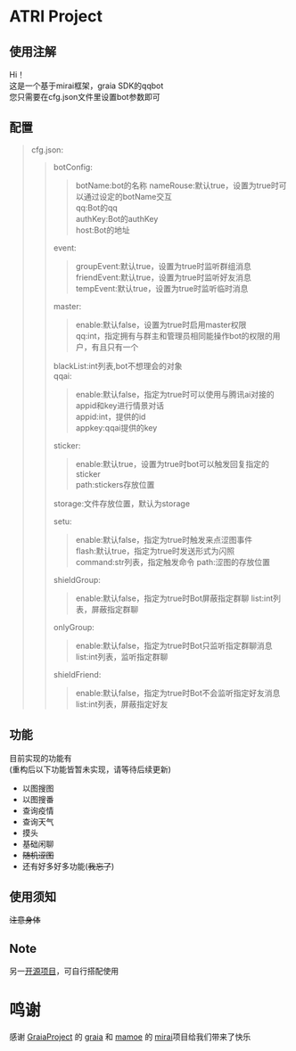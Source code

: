 # ATRI Project
## 使用注解
Hi！  
这是一个基于mirai框架，graia SDK的qqbot  
您只需要在cfg.json文件里设置bot参数即可

## 配置
>cfg.json:  
>>  botConfig:  
>>>   botName:bot的名称
>>>   nameRouse:默认true，设置为true时可以通过设定的botName交互  
>>>   qq:Bot的qq  
>>>   authKey:Bot的authKey  
>>>   host:Bot的地址  
>>  
>>  event:  
>>>   groupEvent:默认true，设置为true时监听群组消息  
>>>   friendEvent:默认true，设置为true时监听好友消息  
>>>   tempEvent:默认true，设置为true时监听临时消息  
>>  
>>  master:  
>>>  enable:默认false，设置为true时启用master权限  
>>>  qq:int，指定拥有与群主和管理员相同能操作bot的权限的用户，有且只有一个  
>>
>>  blackList:int列表,bot不想理会的对象  
>>  qqai:  
>>>   enable:默认false，指定为true时可以使用与腾讯ai对接的appid和key进行情景对话  
>>>   appid:int，提供的id  
>>>   appkey:qqai提供的key  
>>  
>>  sticker:  
>>>    enable:默认true，设置为true时bot可以触发回复指定的sticker  
>>>    path:stickers存放位置  
>>  
>>  storage:文件存放位置，默认为storage  
>>  
>>  setu:  
>>>   enable:默认false，指定为true时触发来点涩图事件  
>>>   flash:默认true，指定为true时发送形式为闪照  
>>>   command:str列表，指定触发命令
>>>   path:涩图的存放位置 
>>   
>>  shieldGroup:  
>>>   enable:默认false，指定为true时Bot屏蔽指定群聊
>>>   list:int列表，屏蔽指定群聊   
>>  
>>  onlyGroup:  
>>>   enable:默认false，指定为true时Bot只监听指定群聊消息  
>>>   list:int列表，监听指定群聊  
>>  
>>  shieldFriend:
>>>   enable:默认false，指定为true时Bot不会监听指定好友消息  
>>>   list:int列表，屏蔽指定好友


## 功能
目前实现的功能有  
(重构后以下功能皆暂未实现，请等待后续更新)  
- 以图搜图  
- 以图搜番  
- 查询疫情
- 查询天气 
- 摸头
- 基础闲聊
- ~~随机涩图~~
- 还有好多好多功能(~~我忘了~~)
## 使用须知  
~~注意身体~~

## Note
另一[开源项目](https://github.com/ShiroDoMain/TimeBot)，可自行搭配使用

# 鸣谢
感谢 [GraiaProject](https://github.com/GraiaProject) 的 [graia](https://github.com/GraiaProject/Application) 和 [mamoe](https://github.com/mamoe) 的 [mirai](https://github.com/mamoe/mirai)项目给我们带来了快乐
